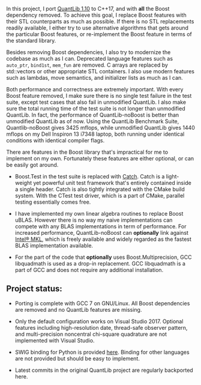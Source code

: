 In this project, I port [QuantLib 1.10](https://github.com/lballabio/QuantLib) to C++17, and with **all** the Boost dependency removed. To achieve this goal, I replace Boost features with their STL counterparts as much as possible. If there is no STL replacements readily available, I either try to use alternative algorithms that gets around the particular Boost features, or re-implement the Boost feature in terms of the standard library. 

Besides removing Boost dependencies, I also try to modernize the codebase as much as I can. Deprecated language features such as `auto_ptr`, `bind1st`, `mem_fun` are removed. C arrays are replaced by std::vectors or other appropriate STL containers. I also use modern features such as lambdas, move semantics, and initializer lists as much as I can.

Both performance and correctness are extremely important. With every Boost feature removed, I make sure there is no single test failure in the test suite, except test cases that also fail in unmodified QuantLib. I also make sure the total running time of the test suite is not longer than unmodified QuantLib. In fact, the performance of QuantLib-noBoost is better than unmodified QuantLib as of now. Using the QuantLib Benchmark Suite, Quantlib-noBoost gives 3425 mflops, while unmodified QuantLib gives 1440 mflops on my Dell Inspiron 13 i7348 laptop, both running under identical conditions with identical compiler flags.

There are features in the Boost library that's impractical for me to implement on my own. Fortunately these features are either optional, or can be easily got around.

* Boost.Test in the test suite is replaced with [Catch](https://github.com/philsquared/Catch). Catch is a light-weight yet powerful unit test framework that's entirely contained inside a single header. Catch is also tightly integrated with the CMake build system. With the CTest test driver, which is a part of CMake, parallel testing essentially comes free.

* I have implemented my own linear algebra routines to replace Boost uBLAS. However there is no way my naive implementations can compete with any BLAS implementations in term of performance. For increased performance, QuantLib-noBoost can **optionally** link against [Intel® MKL](https://software.intel.com/en-us/mkl), which is freely available and widely regarded as the fastest BLAS implementation available.

* For the part of the code that **optionally** uses Boost.Multiprecision, GCC libquadmath is used as a drop-in replacement. GCC libquadmath is a part of GCC and does not require any additional installation.

## Project status:
* Porting is complete with GCC 7 on GNU/Linux. All Boost dependencies are removed and no QuantLib features are missing.

* Only the default configuration works on Visual Studio 2017. Optional features including high-resolution date, thread-safe observer pattern, and multi-precision noncentral chi-square quadrature are not implemented with Visual Studio.

* SWIG binding for Python is provided [here](https://github.com/haozhangphd/QuantLib-noBoost-SWIG). Binding for other languages are not provided but should be easy to implement.

* Latest commits in the original QuantLib project are regularly backported here.
